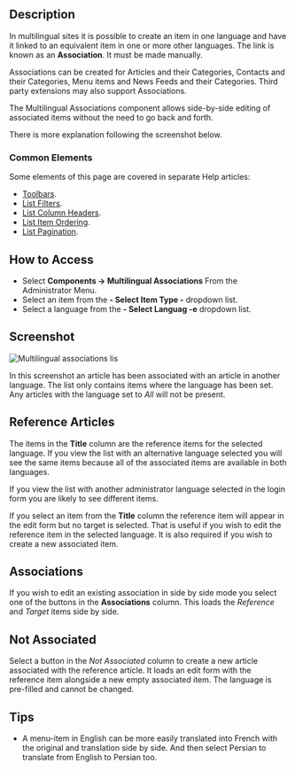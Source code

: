 <!-- Filename: Help4.x:Multilingual_Associations / Display title: Multilingual Associations -->

## Description

In multilingual sites it is possible to create an item in one language and
have it linked to an equivalent item in one or more other languages. The link
is known as an **Association**. It must be made manually.

Associations can be created for Articles and their Categories, Contacts and
their Categories, Menu items and News Feeds and their Categories. Third party
extensions may also support Associations.

The Multilingual Associations component allows side-by-side editing of
associated items without the need to go back and forth.

There is more explanation following the screenshot below.

### Common Elements

Some elements of this page are covered in separate Help articles:

* [Toolbars](jdocmanual?article=help/common-elements/toolbars).
* [List Filters](jdocmanual?article=help/common-elements/list-filters).
* [List Column Headers](jdocmanual?article=help/common-elements/list-column-headers).
* [List Item Ordering](jdocmanual?article=help/common-elements/list-ordering).
* [List Pagination](jdocmanual?article=help/common-elements/list-pagination).

## How to Access

* Select **Components → Multilingual Associations** From the Administrator Menu.
* Select an item from the **- Select Item Type -** dropdown list.
* Select a language from the **- Select Languag -e** dropdown list.

## Screenshot

![Multilingual associations lis](../../../en/images/multilingual-associations/multilingual-associations-list.png)

In this screenshot an article has been associated with an article in another 
language. The list only contains items where the language has been set. Any 
articles with the language set to *All* will not be present.

## Reference Articles

The items in the **Title** column are the reference items for the selected
language. If you view the list with an alternative language selected you will 
see the same items because all of the associated items are available in both 
languages.

If you view the list with another administrator language selected in the login
form you are likely to see different items. 

If you select an item from the **Title** column the reference item will appear
in the edit form but no target is selected. That is useful if you wish to edit
the reference item in the selected language. It is also required if you
wish to create a new associated item.

## Associations

If you wish to edit an existing association in side by side mode you select one
of the buttons in the **Associations** column. This loads the *Reference* and
*Target* items side by side.

## Not Associated

Select a button in the *Not Associated* column to create a new article
associated with the reference article. It loads an edit form with the reference
item alongside a new empty associated item. The language is pre-filled and
cannot be changed.

## Tips

- A menu-item in English can be more easily translated into French with
  the original and translation side by side. And then select Persian to
  translate from English to Persian too.
